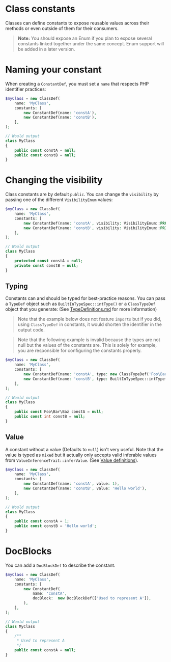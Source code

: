 # Class constants

Classes can define constants to expose reusable values across their methods or even outside of them for their consumers.

> **Note:** You should expose an Enum if you plan to expose several constants linked together under the same concept. Enum support will be added in a later version.

# Naming your constant

When creating a `ConstantDef`, you must set a `name` that respects PHP identifier practices:

```php
$myClass = new ClassDef(
    name: 'MyClass',
    constants: [
        new ConstantDef(name: 'constA'),
        new ConstantDef(name: 'constB'),    
    ],
);

// Would output
class MyClass
{
    public const constA = null;
    public const constB = null;
}
```

# Changing the visibility

Class constants are by default `public`. You can change the `visibility` by passing one of the different `VisibilityEnum` values:

```php
$myClass = new ClassDef(
    name: 'MyClass',
    constants: [
        new ConstantDef(name: 'constA', visibility: VisibilityEnum::PROTECTED),
        new ConstantDef(name: 'constB', visibility: VisibilityEnum::PRIVATE),    
    ],
);

// Would output
class MyClass
{
    protected const constA = null;
    private const constB = null;
}
```

## Typing

Constants can and should be typed for best-practice reasons. You can pass a `TypeDef` object such as `BuiltInTypeSpec::intType()` or a `ClassTypeDef` object that you generate: (See [TypeDefinitions.md](../TypeDefinitions.md) for more information)

> Note that the example below does not feature `imports` but if you did, using `ClassTypeDef` in constants, it would shorten the identifier in the output code.

> Note that the following example is invalid because the types are not null but the values of the constants are. This is solely for example, you are responsible for configuring the constants properly.

```php
$myClass = new ClassDef(
    name: 'MyClass',
    constants: [
        new ConstantDef(name: 'constA', type: new ClassTypeDef('Foo\Bar\Baz')),
        new ConstantDef(name: 'constB', type: BuiltInTypeSpec::intType()),
    ],
);

// Would output
class MyClass
{
    public const Foo\Bar\Baz constA = null;
    public const int constB = null;
}
```

## Value

A constant without a value (Defaults to `null`) isn't very useful. Note that the value is typed as `mixed` but it actually only accepts valid inferable values from `ValueInferenceTrait::inferValue`. (See [Value definitions](../ValueDefinitions.md)).

```php
$myClass = new ClassDef(
    name: 'MyClass',
    constants: [
        new ConstantDef(name: 'constA', value: 1),
        new ConstantDef(name: 'constB', value: 'Hello world'),
    ],
);

// Would output
class MyClass
{
    public const constA = 1;
    public const constB = 'Hello world';
}
```

# DocBlocks

You can add a `DocBlockDef` to describe the constant.

```php
$myClass = new ClassDef(
    name: 'MyClass',
    constants: [
        new ConstantDef(
            name: 'constA',
            docBlock:  new DocBlockDef(['Used to represent A']),
        ),
    ],
);

// Would output
class MyClass
{
    /**
     * Used to represent A
     */
    public const constA = null;
}
```